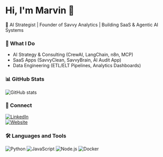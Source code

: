 # Hi, I'm Marvin 👋
🚀 AI Strategist | Founder of Savvy Analytics | Building SaaS & Agentic AI Systems  

### 🔧 What I Do
- AI Strategy & Consulting (CrewAI, LangChain, n8n, MCP)
- SaaS Apps (SavvyClean, SavvyBrain, AI Audit App)
- Data Engineering (ETL/ELT Pipelines, Analytics Dashboards)

### 📊 GitHub Stats
![GitHub stats](https://github-readme-stats.vercel.app/api?username=marvinmckinneyii0&show_icons=true&theme=radical)

### 🔗 Connect
[![LinkedIn](https://img.shields.io/badge/LinkedIn-blue?logo=linkedin&logoColor=white)](https://www.linkedin.com/in/marvin-mckinneyii/)  
[![Website](https://img.shields.io/badge/Website-Savvy%20Analytics-gold)](https://www.savvyanalytics.info)


### 🛠 Languages and Tools
![Python](https://img.shields.io/badge/Python-3776AB?style=flat&logo=python&logoColor=white)
![JavaScript](https://img.shields.io/badge/JavaScript-F7DF1E?style=flat&logo=javascript&logoColor=black)
![Node.js](https://img.shields.io/badge/Node.js-43853D?style=flat&logo=node-dot-js&logoColor=white)
![Docker](https://img.shields.io/badge/Docker-2496ED?style=flat&logo=docker&logoColor=white)


<!--
**marvinmckinneyii0/marvinmckinneyii0** is a ✨ _special_ ✨ repository because its `README.md` (this file) appears on your GitHub profile.

Here are some ideas to get you started:

- 🔭 I’m currently working on ...
- 🌱 I’m currently learning ...
- 👯 I’m looking to collaborate on ...
- 🤔 I’m looking for help with ...
- 💬 Ask me about ...
- 📫 How to reach me: ...
- 😄 Pronouns: ...
- ⚡ Fun fact: ...
-->

